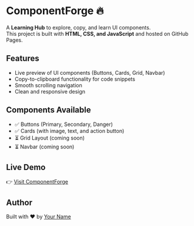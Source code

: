 # ComponentForge 🔥

A **Learning Hub** to explore, copy, and learn UI components.  
This project is built with **HTML, CSS, and JavaScript** and hosted on GitHub Pages.

## Features
- Live preview of UI components (Buttons, Cards, Grid, Navbar)
- Copy-to-clipboard functionality for code snippets
- Smooth scrolling navigation
- Clean and responsive design

## Components Available
- ✅ Buttons (Primary, Secondary, Danger)
- ✅ Cards (with image, text, and action button)
- ⏳ Grid Layout (coming soon)
- ⏳ Navbar (coming soon)

## Live Demo
👉 [Visit ComponentForge](https://yourusername.github.io/component-forge/)

## Author
Built with ❤️ by [Your Name](https://github.com/yourusername)
